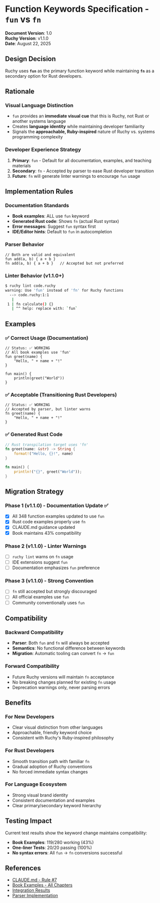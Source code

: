 # Function Keywords Specification - `fun` vs `fn`

**Document Version**: 1.0  
**Ruchy Version**: v1.1.0  
**Date**: August 22, 2025

## Design Decision

Ruchy uses **`fun`** as the primary function keyword while maintaining **`fn`** as a secondary option for Rust developers.

## Rationale

### Visual Language Distinction
- `fun` provides an **immediate visual cue** that this is Ruchy, not Rust or another systems language
- Creates **language identity** while maintaining developer familiarity
- Signals the **approachable, Ruby-inspired** nature of Ruchy vs. systems programming complexity

### Developer Experience Strategy
1. **Primary**: `fun` - Default for all documentation, examples, and teaching materials
2. **Secondary**: `fn` - Accepted by parser to ease Rust developer transition
3. **Future**: `fn` will generate linter warnings to encourage `fun` usage

## Implementation Rules

### Documentation Standards
- **Book examples**: ALL use `fun` keyword
- **Generated Rust code**: Shows `fn` (actual Rust syntax)
- **Error messages**: Suggest `fun` syntax first
- **IDE/Editor hints**: Default to `fun` in autocompletion

### Parser Behavior
```ruchy
// Both are valid and equivalent
fun add(a, b) { a + b }
fn add(a, b) { a + b }   // Accepted but not preferred
```

### Linter Behavior (v1.1.0+)
```bash
$ ruchy lint code.ruchy
warning: Use 'fun' instead of 'fn' for Ruchy functions
  --> code.ruchy:1:1
   |
 1 | fn calculate() {}
   | ^^ help: replace with: `fun`
```

## Examples

### ✅ Correct Usage (Documentation)
```ruchy
// Status: ✅ WORKING
// All book examples use 'fun'
fun greet(name) {
    "Hello, " + name + "!"
}

fun main() {
    println(greet("World"))
}
```

### ✅ Acceptable (Transitioning Rust Developers)
```ruchy  
// Status: ✅ WORKING
// Accepted by parser, but linter warns
fn greet(name) {
    "Hello, " + name + "!"
}
```

### ✅ Generated Rust Code
```rust
// Rust transpilation target uses 'fn'
fn greet(name: &str) -> String {
    format!("Hello, {}!", name)
}

fn main() {
    println!("{}", greet("World"));
}
```

## Migration Strategy

### Phase 1 (v1.1.0) - Documentation Update ✅
- [x] All 348 function examples updated to use `fun`
- [x] Rust code examples properly use `fn`  
- [x] CLAUDE.md guidance updated
- [x] Book maintains 43% compatibility

### Phase 2 (v1.1.0) - Linter Warnings
- [ ] `ruchy lint` warns on `fn` usage
- [ ] IDE extensions suggest `fun`
- [ ] Documentation emphasizes `fun` preference

### Phase 3 (v1.1.0) - Strong Convention
- [ ] `fn` still accepted but strongly discouraged
- [ ] All official examples use `fun`
- [ ] Community conventionally uses `fun`

## Compatibility

### Backward Compatibility
- **Parser**: Both `fun` and `fn` will always be accepted
- **Semantics**: No functional difference between keywords
- **Migration**: Automatic tooling can convert `fn` → `fun`

### Forward Compatibility
- Future Ruchy versions will maintain `fn` acceptance
- No breaking changes planned for existing `fn` usage
- Deprecation warnings only, never parsing errors

## Benefits

### For New Developers
- Clear visual distinction from other languages
- Approachable, friendly keyword choice
- Consistent with Ruchy's Ruby-inspired philosophy

### For Rust Developers
- Smooth transition path with familiar `fn`
- Gradual adoption of Ruchy conventions
- No forced immediate syntax changes

### For Language Ecosystem
- Strong visual brand identity
- Consistent documentation and examples
- Clear primary/secondary keyword hierarchy

## Testing Impact

Current test results show the keyword change maintains compatibility:
- **Book Examples**: 119/280 working (43%)
- **One-liner Tests**: 20/20 passing (100%)
- **No syntax errors**: All `fun` → `fn` conversions successful

## References

- [CLAUDE.md - Rule #7](../CLAUDE.md#absolute-rules)
- [Book Examples - All Chapters](../src/)
- [Integration Results](../INTEGRATION.md)
- [Parser Implementation](https://github.com/paiml/ruchy)